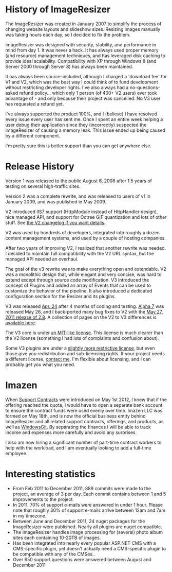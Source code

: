 # History of ImageResizer

The ImageResizer was created in January 2007 to simplify the process of changing website layouts and slideshow sizes. Resizing images manually was taking hours each day, so I decided to fix the problem.

ImageResizer was designed with security, stability, and performance in mind from day 1. It was never a hack. It has always used proper memory (and resource) management techniques, and has leveraged disk caching to provide ideal scalability. Compatibility with XP through Windows 8 (and Server 2000 through Server 8) has always been maintained.

It has always been source-included, although I charged a 'download fee' for V1 and V2, which was the best way I could think of to fund development without restricting developer rights. I've also always had a no-questions-asked refund policy... which only 1 person (of 400+ V2 users) ever took advantage of - and only because their project was cancelled. No V3 user has requested a refund yet.

I've always supported the product 100%, and I (believe) I have resolved every issue every user has sent me. Once I spent an entire week helping a user debug their application since they (incorrectly) suspected the ImageResizer of causing a memory leak. This issue ended up being caused by a different component.

I'm pretty sure this is better support than you can get anywhere else.

# Release History 

Version 1 was released to the public August 6, 2008 after 1.5 years of testing on several high-traffic sites.

Version 2 was a complete rewrite, and was released to users of v1 in January 2009, and was published in May 2009. 

V2 introduced IIS7 support (HttpModule instead of HttpHandler design), nice managed API, and support for Octree GIF quantization and lots of other stuff. See [the V2 changelog if you want details](/docs/v2/changelog).

V2 was used by hundreds of developers, integrated into roughly a dozen content management systems, and used by a couple of hosting companies.

After two years of improving V2, I realized that another rewrite was needed. I decided to maintain full compatibility with the V2 URL syntax, but the managed API needed an overhaul.

The goal of the v3 rewrite was to make everything open and extendable. V2 was a monolithic design that, while elegant and very concise, was hard to extend except through source code modification. V3 introduced the concept of Plugins and added an array of Events that can be used to customize the behavior of the pipeline.
It also introduced a dedicated configuration section for the Resizer and its plugins.

V3 was released [Apr. 24](/releases/3-alpha-2) after 4 months of coding and testing. [Alpha 7](/releases/3-alpha-7) was released May 26, and I back-ported many bug fixes to V2 with the [May 27, 2011 release of 2.8](/releases/2-8). A collection of pages on the V2 to V3 differences is [available here](/docs/2to3/).

The V3 core is under [an MIT-like license](/licenses/freedom). This license is much clearer than the V2 license (something I had lots of complaints and confusion about). 

Some V3 plugins are under a [slightly more restrictive license](/licenses), but even those give you redistribution and sub-licensing rights. If your project needs a different license, [contact me](/support). I'm flexible about licensing, and I can probably get you what you need.

# Imazen

When [Support Contracts](/support/contracts) were introduced on May 1st 2012, I knew that if the offering reached the quota, I would have to open a separate bank account to ensure the contract funds were used evenly over time. Imazen LLC was formed on May 18th, and is now the official business entity behind ImageResizer and all related support contracts, offerings, and products, as well as [WindowsGit](http://windowsgit.com). By separating the finances I will be able to track income and expenses more carefully and avoid any surprises. 

I also am now hiring a significant number of part-time contract workers to help with the workload, and I am eventually looking to add a full-time employee. 

# Interesting statistics

* From Feb 2011 to December 2011, 889 commits were made to the project, an average of 3 per day. Each commit contains between 1 and 5 improvements to the project.
* In 2011, 70% of support e-mails were answered in under 1 hour. Please note that roughly 30% of support e-mails arrive between 12am and 7am in my timezone. 
* Between June and December 2011, 24 nuget packages for the ImageResizer were published. Nearly all plugins are nuget compatible. 
* The ImageResizer handles image processing for (several) photo album sites each containing 10-20TB of images.
* Has been integrated into nearly every popular ASP.NET CMS with a CMS-specific plugin, yet doesn't actually need a CMS-specific plugin to be compatible with any of the CMSes..
* Over 650 support questions were answered between August and December 2011
